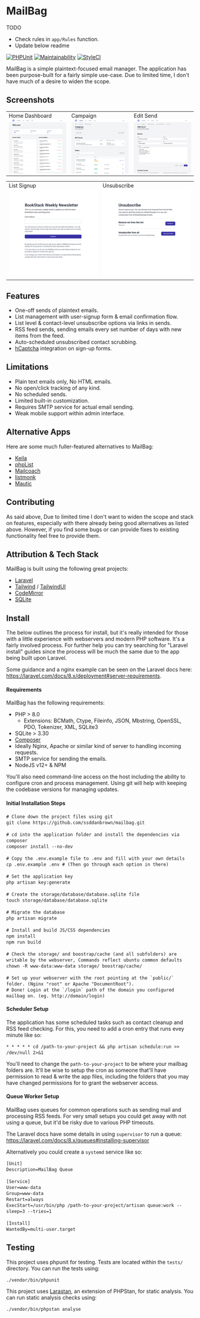 # MailBag

TODO

- Check rules in `app/Rules` function.
- Update below readme

[![PHPUnit](https://github.com/ssddanbrown/mailbag/workflows/PHPUnit/badge.svg)](https://github.com/ssddanbrown/mailbag/actions/workflows/phpunit.yml)
[![Maintainability](https://api.codeclimate.com/v1/badges/303b6c55a668b92adb5a/maintainability)](https://codeclimate.com/github/ssddanbrown/mailbag/maintainability)
[![StyleCI](https://github.styleci.io/repos/322943641/shield?branch=main)](https://github.styleci.io/repos/322943641?branch=main)

MailBag is a simple plaintext-focused email manager. The application has been purpose-built for a fairly simple use-case. Due to limited time, I don't have much of a desire to widen the scope.

## Screenshots

<table>
	<tbody>
		<tr>
			<td width="33%">
				Home Dashboard
				<img src="https://github.com/ssddanbrown/mailbag/raw/main/screenshots/dashboard.png">
			</td>
			<td width="33%">
				Campaign
				<img src="https://github.com/ssddanbrown/mailbag/raw/main/screenshots/campaign.png">
			</td>
			<td width="33%">
				Edit Send
				<img src="https://github.com/ssddanbrown/mailbag/raw/main/screenshots/send.png">
			</td>
		</tr>
	</tbody>
</table>

<table>
	<tbody>
		<tr>
			<td width="50%">
				List Signup
				<img src="https://github.com/ssddanbrown/mailbag/raw/main/screenshots/signup.png">
			</td>
			<td width="50%">
				Unsubscribe
				<img src="https://github.com/ssddanbrown/mailbag/raw/main/screenshots/unsubscribe.png">
			</td>
		</tr>
	</tbody>
</table>

## Features

- One-off sends of plaintext emails.
- List management with user-signup form & email confirmation flow.
- List level & contact-level unsubscribe options via links in sends.
- RSS feed sends, sending emails every set number of days with new items from the feed.
- Auto-scheduled unsubscribed contact scrubbing.
- [hCaptcha](https://www.hcaptcha.com/) integration on sign-up forms.

## Limitations

- Plain text emails only, No HTML emails.
- No open/click tracking of any kind.
- No scheduled sends.
- Limited built-in customization.
- Requires SMTP service for actual email sending.
- Weak mobile support within admin interface.

## Alternative Apps

Here are some much fuller-featured alternatives to MailBag:

- [Keila](https://github.com/pentacent/keila)
- [phpList](https://www.phplist.com/)
- [Mailcoach](https://mailcoach.app/)
- [listmonk](https://listmonk.app/)
- [Mautic](https://www.mautic.org/)

## Contributing

As said above, Due to limited time I don't want to widen the scope and stack on features, especially with there already being good alternatives as listed above. However, if you find some bugs or can provide fixes to existing functionality feel free to provide them. 

## Attribution & Tech Stack

MailBag is built using the following great projects:

- [Laravel](https://laravel.com)
- [Tailwind](https://tailwindcss.com) / [TailwindUI](https://tailwindui.com)
- [CodeMirror](https://codemirror.net/)
- [SQLite](https://sqlite.org/index.html)

## Install

The below outlines the process for install, but it's really intended for those with a little experience with webservers and modern PHP software. It's a fairly involved process. For further help you can try searching for "Laravel install" guides since the process will be much the same due to the app being built upon Laravel.

Some guidance and a nginx example can be seen on the Laravel docs here: https://laravel.com/docs/8.x/deployment#server-requirements.

#### Requirements

MailBag has the following requirements:

- PHP > 8.0
  - Extensions: BCMath, Ctype, Fileinfo, JSON, Mbstring, OpenSSL, PDO, Tokenizer, XML, SQLite3
- SQLite > 3.30
- [Composer](https://getcomposer.org/)
- Ideally Nginx, Apache or similar kind of server to handling incoming requests.
- SMTP service for sending the emails.
- NodeJS v12+ & NPM

You'll also need command-line access on the host including the ability to configure cron and process management. Using git will help with keeping the codebase versions for managing updates.

#### Initial Installation Steps

```shell
# Clone down the project files using git
git clone https://github.com/ssddanbrown/mailbag.git

# cd into the application folder and install the dependencies via composer
composer install --no-dev

# Copy the .env.example file to .env and fill with your own details
cp .env.example .env # (Then go through each option in there)

# Set the application key
php artisan key:generate

# Create the storage/database/database.sqlite file
touch storage/database/database.sqlite

# Migrate the database
php artisan migrate

# Install and build JS/CSS dependencies
npm install
npm run build

# Check the storage/ and boostrap/cache (and all subfolders) are writable by the webserver, Commands reflect ubuntu common defaults
chown -R www-data:www-data storage/ boostrap/cache/

# Set up your webserver with the root pointing at the `public/` folder. (Nginx "root" or Apache "DocumentRoot"). 
# Done! Login at the `/login` path of the domain you configured mailbag on. (eg. http://domain/login)
```

#### Scheduler Setup

The application has some scheduled tasks such as contact cleanup and RSS feed checking. For this, you need to add a cron entry that runs evey minute like so:

```shell
* * * * * cd /path-to-your-project && php artisan schedule:run >> /dev/null 2>&1
```

You'll need to change the `path-to-your-project` to be where your mailbag folders are. It'll be wise to setup the cron as someone that'll have permission to read & write the app files, including the folders that you may have changed permissions for to grant the webserver access.

#### Queue Worker Setup

MailBag uses queues for common operations such as sending mail and processing RSS feeds. For very small setups you could get away with not using a queue, but it'd be risky due to various PHP timeouts. 

The Laravel docs have some details in using `supervisor` to run a queue: https://laravel.com/docs/8.x/queues#installing-supervisor

Alternatively you could create a `systemd` service like so:

```
[Unit]
Description=MailBag Queue

[Service]
User=www-data
Group=www-data
Restart=always
ExecStart=/usr/bin/php /path-to-your-project/artisan queue:work --sleep=3 --tries=1

[Install]
WantedBy=multi-user.target
```

## Testing

This project uses phpunit for testing. Tests are located within the `tests/` directory.
You can run the tests using:

```shell
./vendor/bin/phpunit
```

This project uses [Larastan](https://github.com/nunomaduro/larastan), an extension of PHPStan,
for static analysis. You can run static analysis checks using:

```shell
./vendor/bin/phpstan analyse
```
